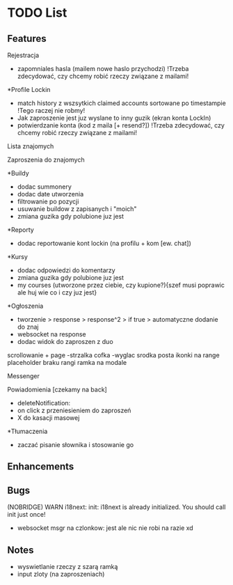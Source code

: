 # TODO List

## Features

Rejestracja

- zapomniales hasla (mailem nowe haslo przychodzi) !Trzeba zdecydować, czy chcemy robić rzeczy związane z mailami!

\*Profile Lockin

- match history z wszsytkich claimed accounts sortowane po timestampie !Tego raczej nie robmy!
- Jak zaproszenie jest juz wyslane to inny guzik (ekran konta LockIn)
- potwierdzanie konta (kod z maila [+ resend?]) !Trzeba zdecydować, czy chcemy robić rzeczy związane z mailami!

Lista znajomych

Zaproszenia do znajomych

\*Buildy

- dodac summonery
- dodac date utworzenia
- filtrowanie po pozycji
- usuwanie buildow z zapisanych i "moich"
- zmiana guzika gdy polubione juz jest

\*Reporty

- dodac reportowanie kont lockin (na profilu + kom [ew. chat])

\*Kursy

- dodac odpowiedzi do komentarzy
- zmiana guzika gdy polubione juz jest
- my courses (utworzone przez ciebie, czy kupione?){szef musi poprawic ale huj wie co i czy juz jest}

\*Ogłoszenia

- tworzenie > response > response^2 > if true > automatyczne dodanie do znaj
- websocket na response
- dodac widok do zaproszen z duo

scrollowanie + page
-strzalka cofka
-wyglac srodka posta
ikonki na range
placeholder braku rangi
ramka na modale

Messenger

Powiadomienia [czekamy na back]

- deleteNotification:
- on click z przeniesieniem do zaproszeń
- X do kasacji masowej

\*Tłumaczenia

- zaczać pisanie słownika i stosowanie go

## Enhancements

## Bugs

(NOBRIDGE) WARN i18next: init: i18next is already initialized. You should call init just once!

- websocket msgr na czlonkow: jest ale nic nie robi na razie xd

## Notes

- wyswietlanie rzeczy z szarą ramką
- input zloty (na zaproszeniach)
